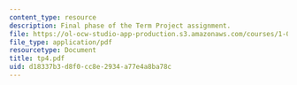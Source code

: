 ```yaml
---
content_type: resource
description: Final phase of the Term Project assignment.
file: https://ol-ocw-studio-app-production.s3.amazonaws.com/courses/1-040-project-management-spring-2004/d18337b3d8f0cc8e2934a77e4a8ba78c_tp4.pdf
file_type: application/pdf
resourcetype: Document
title: tp4.pdf
uid: d18337b3-d8f0-cc8e-2934-a77e4a8ba78c
---
```

